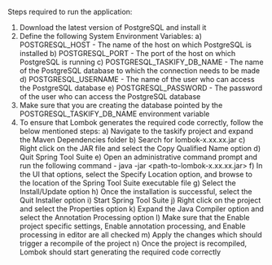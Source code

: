 Steps required to run the application:
1) Download the latest version of PostgreSQL and install it
2) Define the following System Environment Variables:
a) POSTGRESQL_HOST - The name of the host on which PostgreSQL is installed
b) POSTGRESQL_PORT - The port of the host on which PostgreSQL is running
c) POSTGRESQL_TASKIFY_DB_NAME - The name of the PostgreSQL database to which the connection needs to be made
d) POSTGRESQL_USERNAME - The name of the user who can access the PostgreSQL database
e) POSTGRESQL_PASSWORD - The password of the user who can access the PostgreSQL database
3) Make sure that you are creating the database pointed by the POSTGRESQL_TASKIFY_DB_NAME environment variable
4) To ensure that Lombok generates the required code correctly, follow the below mentioned steps:
a) Navigate to the taskify project and expand the Maven Dependencies folder
b) Search for lombok-x.xx.xx.jar
c) Right click on the JAR file and select the Copy Qualified Name option
d) Quit Spring Tool Suite
e) Open an administrative command prompt and run the following command - java -jar <path-to-lombok-x.xx.xx.jar>
f) In the UI that options, select the Specify Location option, and browse to the location of the Spring Tool Suite executable file
g) Select the Install/Update option
h) Once the installation is successful, select the Quit Installer option
i) Start Spring Tool Suite
j) Right click on the project and select the Properties option
k) Expand the Java Compiler option and select the Annotation Processing option
l) Make sure that the Enable project specific settings, Enable annotation processing, and Enable processing in editor are all checked
m) Apply the changes which should trigger a recompile of the project
n) Once the project is recompiled, Lombok should start generating the required code correctly
